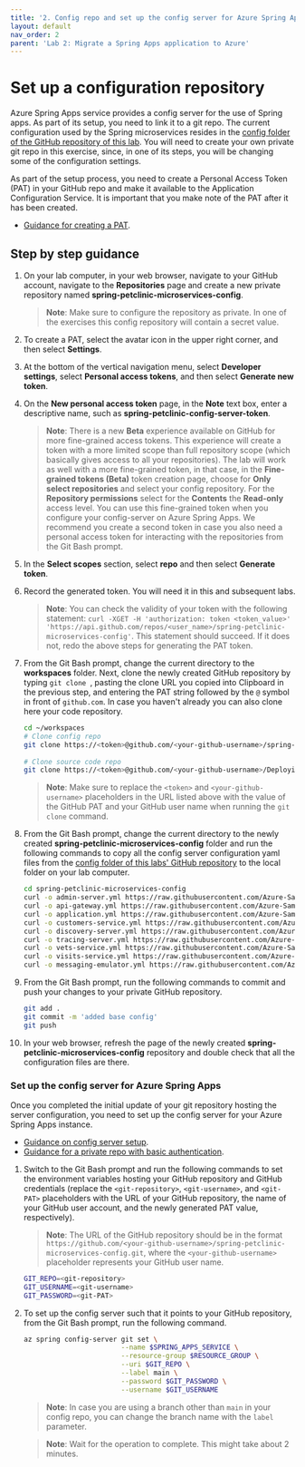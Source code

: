 ```yaml
---
title: '2. Config repo and set up the config server for Azure Spring Apps'
layout: default
nav_order: 2
parent: 'Lab 2: Migrate a Spring Apps application to Azure'
---
```


# Set up a configuration repository

Azure Spring Apps service provides a config server for the use of Spring apps. As part of its setup, you need to link it to a git repo. The current configuration used by the Spring microservices resides in the [config folder of the GitHub repository of this lab](https://github.com/Azure-Samples/java-microservices-asa-standard-lab/tree/master/config). You will need to create your own private git repo in this exercise, since, in one of its steps, you will be changing some of the configuration settings.

As part of the setup process, you need to create a Personal Access Token (PAT) in your GitHub repo and make it available to the Application Configuration Service. It is important that you make note of the PAT after it has been created.

- [Guidance for creating a PAT](https://docs.github.com/en/authentication/keeping-your-account-and-data-secure/creating-a-personal-access-token).

## Step by step guidance

1. On your lab computer, in your web browser, navigate to your GitHub account, navigate to the **Repositories** page and create a new private repository named **spring-petclinic-microservices-config**.

   > **Note**: Make sure to configure the repository as private. In one of the exercises this config repository will contain a secret value.

1. To create a PAT, select the avatar icon in the upper right corner, and then select **Settings**.

1. At the bottom of the vertical navigation menu, select **Developer settings**, select **Personal access tokens**, and then select **Generate new token**.

1. On the **New personal access token** page, in the **Note** text box, enter a descriptive name, such as **spring-petclinic-config-server-token**.

   > **Note**: There is a new **Beta** experience available on GitHub for more fine-grained access tokens. This experience will create a token with a more limited scope than full repository scope (which basically gives access to all your repositories). The lab will work as well with a more fine-grained token, in that case, in the **Fine-grained tokens (Beta)** token creation page, choose for **Only select repositories** and select your config repository. For the **Repository permissions** select for the **Contents** the **Read-only** access level. You can use this fine-grained token when you configure your config-server on Azure Spring Apps. We recommend you create a second token in case you also need a personal access token for interacting with the repositories from the Git Bash prompt.

1. In the **Select scopes** section, select **repo** and then select **Generate token**.

1. Record the generated token. You will need it in this and subsequent labs.

   > **Note**: You can check the validity of your token with the following statement: `curl -XGET -H 'authorization: token <token_value>' 'https://api.github.com/repos/<user_name>/spring-petclinic-microservices-config'`. This statement should succeed. If it does not, redo the above steps for generating the PAT token.

1. From the Git Bash prompt, change the current directory to the **workspaces** folder. Next, clone the newly created GitHub repository by typing `git clone `, pasting the clone URL you copied into Clipboard in the previous step, and entering the PAT string followed by the `@` symbol in front of `github.com`. In case you haven't already you can also clone here your code repository.

   ```bash
   cd ~/workspaces
   # Clone config repo
   git clone https://<token>@github.com/<your-github-username>/spring-petclinic-microservices-config.git
    
   # Clone source code repo
   git clone https://<token>@github.com/<your-github-username>/Deploying-and-Running-Java-Applications-in-Azure-Spring-Apps.git

   ```

    > **Note**: Make sure to replace the `<token>` and `<your-github-username>` placeholders in the URL listed above with the value of the GitHub PAT and your GitHub user name when running the `git clone` command.

1. From the Git Bash prompt, change the current directory to the newly created **spring-petclinic-microservices-config** folder and run the following commands to copy all the config server configuration yaml files from the [config folder of this labs' GitHub repository](https://github.com/Azure-Samples/java-microservices-asa-standard-lab/tree/master/config) to the local folder on your lab computer.

   ```bash
   cd spring-petclinic-microservices-config
   curl -o admin-server.yml https://raw.githubusercontent.com/Azure-Samples/java-microservices-asa-standard-lab/master/config/admin-server.yml
   curl -o api-gateway.yml https://raw.githubusercontent.com/Azure-Samples/java-microservices-asa-standard-lab/master/config/api-gateway.yml
   curl -o application.yml https://raw.githubusercontent.com/Azure-Samples/java-microservices-asa-standard-lab/master/config/application.yml
   curl -o customers-service.yml https://raw.githubusercontent.com/Azure-Samples/java-microservices-asa-standard-lab/master/config/customers-service.yml
   curl -o discovery-server.yml https://raw.githubusercontent.com/Azure-Samples/java-microservices-asa-standard-lab/master/config/discovery-server.yml
   curl -o tracing-server.yml https://raw.githubusercontent.com/Azure-Samples/java-microservices-asa-standard-lab/master/config/tracing-server.yml
   curl -o vets-service.yml https://raw.githubusercontent.com/Azure-Samples/java-microservices-asa-standard-lab/master/config/vets-service.yml
   curl -o visits-service.yml https://raw.githubusercontent.com/Azure-Samples/java-microservices-asa-standard-lab/master/config/visits-service.yml
   curl -o messaging-emulator.yml https://raw.githubusercontent.com/Azure-Samples/java-microservices-asa-standard-lab/master/config/messaging-emulator.yml
   ```

1. From the Git Bash prompt, run the following commands to commit and push your changes to your private GitHub repository.

   ```bash
   git add .
   git commit -m 'added base config'
   git push
   ```

1. In your web browser, refresh the page of the newly created **spring-petclinic-microservices-config** repository and double check that all the configuration files are there.

### Set up the config server for Azure Spring Apps
    
Once you completed the initial update of your git repository hosting the server configuration, you need to set up the config server for your Azure Spring Apps instance. 

- [Guidance on config server setup](https://learn.microsoft.com/azure/spring-apps/quickstart-setup-config-server?tabs=Azure-CLI&pivots=programming-language-java).
- [Guidance for a private repo with basic authentication](https://learn.microsoft.com/azure/spring-apps/how-to-config-server#private-repository-with-basic-authentication).

1. Switch to the Git Bash prompt and run the following commands to set the environment variables hosting your GitHub repository and GitHub credentials (replace the `<git-repository>`, `<git-username>`, and `<git-PAT>` placeholders with the URL of your GitHub repository, the name of your GitHub user account, and the newly generated PAT value, respectively).

   > **Note**: The URL of the GitHub repository should be in the format `https://github.com/<your-github-username>/spring-petclinic-microservices-config.git`, where the `<your-github-username>` placeholder represents your GitHub user name.

   ```bash
   GIT_REPO=<git-repository>
   GIT_USERNAME=<git-username>
   GIT_PASSWORD=<git-PAT>
   ```

1. To set up the config server such that it points to your GitHub repository, from the Git Bash prompt, run the following command.

   ```bash
   az spring config-server git set \
                           --name $SPRING_APPS_SERVICE \
                           --resource-group $RESOURCE_GROUP \
                           --uri $GIT_REPO \
                           --label main \
                           --password $GIT_PASSWORD \
                           --username $GIT_USERNAME 
   ```

   > **Note**: In case you are using a branch other than `main` in your config repo, you can change the branch name with the `label` parameter.

   > **Note**: Wait for the operation to complete. This might take about 2 minutes.
